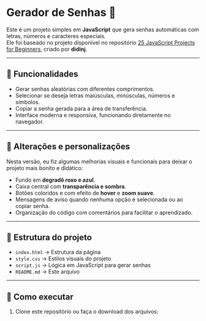 # Gerador de Senhas 🔑

Este é um projeto simples em **JavaScript** que gera senhas automáticas com letras, números e caracteres especiais.  
Ele foi baseado no projeto disponível no repositório [25 JavaScript Projects for Beginners](https://github.com/didinj/25-javascript-projects-for-beginner), criado por **didinj**.

---

## 🚀 Funcionalidades
- Gerar senhas aleatórias com diferentes comprimentos.  
- Selecionar se deseja letras maiúsculas, minúsculas, números e símbolos.  
- Copiar a senha gerada para a área de transferência.  
- Interface moderna e responsiva, funcionando diretamente no navegador.

---

## 🎨 Alterações e personalizações
Nesta versão, eu fiz algumas melhorias visuais e funcionais para deixar o projeto mais bonito e didático:

- Fundo em **degradê roxo e azul**.  
- Caixa central com **transparência e sombra**.  
- Botões coloridos e com efeito de **hover** e **zoom suave**.  
- Mensagens de aviso quando nenhuma opção é selecionada ou ao copiar senha.  
- Organização do código com comentários para facilitar o aprendizado.

---

## 📂 Estrutura do projeto
- `index.html` → Estrutura da página  
- `style.css` → Estilos visuais do projeto  
- `script.js` → Lógica em JavaScript para gerar senhas  
- `README.md` → Este arquivo  

---

## 🚀 Como executar
1. Clone este repositório ou faça o download dos arquivos:
   ```bash
  


